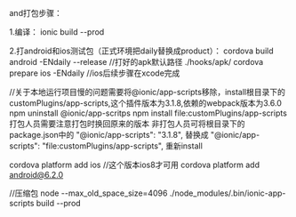and打包步骤：

1.编译：
ionic build --prod

2.打android和ios测试包（正式环境把daily替换成product）：
cordova build android -ENdaily --release   //打好的apk默认路径 ./hooks/apk/
cordova prepare ios -ENdaily  //ios后续步骤在xcode完成


//关于本地运行项目慢的问题需要将@ionic/app-scripts移除，install根目录下的customPlugins/app-scripts,这个插件版本为3.1.8,依赖的webpack版本为3.6.0
npm uninstall @ionic/app-scritps
npm install file:customPlugins/app-scripts
打包人员需要注意打包时换回原来的版本
非打包人员可将根目录下的package.json中的
"@ionic/app-scripts": "3.1.8",
替换成
"@ionic/app-scripts": "file:customPlugins/app-scripts",
重新install

cordova platform add ios    //这个版本ios8才可用
cordova platform add android@6.2.0

//压缩包
node --max_old_space_size=4096 ./node_modules/.bin/ionic-app-scripts build --prod